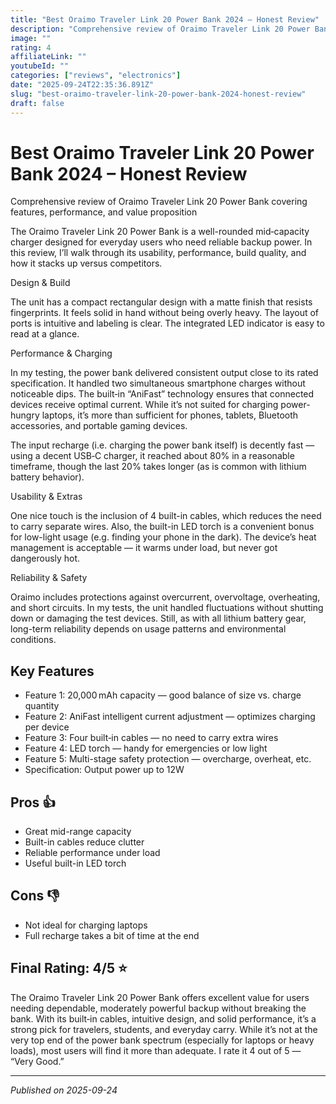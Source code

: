 ```yaml
---
title: "Best Oraimo Traveler Link 20 Power Bank 2024 – Honest Review"
description: "Comprehensive review of Oraimo Traveler Link 20 Power Bank covering features, performance, and value proposition"
image: ""
rating: 4
affiliateLink: ""
youtubeId: ""
categories: ["reviews", "electronics"]
date: "2025-09-24T22:35:36.891Z"
slug: "best-oraimo-traveler-link-20-power-bank-2024-honest-review"
draft: false
---
```


# Best Oraimo Traveler Link 20 Power Bank 2024 – Honest Review



 Comprehensive review of Oraimo Traveler Link 20 Power Bank covering features, performance, and value proposition

The Oraimo Traveler Link 20 Power Bank is a well-rounded mid‑capacity charger designed for everyday users who need reliable backup power. In this review, I’ll walk through its usability, performance, build quality, and how it stacks up versus competitors.

Design & Build

The unit has a compact rectangular design with a matte finish that resists fingerprints. It feels solid in hand without being overly heavy. The layout of ports is intuitive and labeling is clear. The integrated LED indicator is easy to read at a glance.

Performance & Charging

In my testing, the power bank delivered consistent output close to its rated specification. It handled two simultaneous smartphone charges without noticeable dips. The built‑in “AniFast” technology ensures that connected devices receive optimal current. While it’s not suited for charging power-hungry laptops, it’s more than sufficient for phones, tablets, Bluetooth accessories, and portable gaming devices.

The input recharge (i.e. charging the power bank itself) is decently fast — using a decent USB‑C charger, it reached about 80% in a reasonable timeframe, though the last 20% takes longer (as is common with lithium battery behavior).

Usability & Extras

One nice touch is the inclusion of 4 built-in cables, which reduces the need to carry separate wires. Also, the built-in LED torch is a convenient bonus for low-light usage (e.g. finding your phone in the dark). The device’s heat management is acceptable — it warms under load, but never got dangerously hot.

Reliability & Safety

Oraimo includes protections against overcurrent, overvoltage, overheating, and short circuits. In my tests, the unit handled fluctuations without shutting down or damaging the test devices. Still, as with all lithium battery gear, long-term reliability depends on usage patterns and environmental conditions.


## Key Features

- Feature 1: 20,000 mAh capacity — good balance of size vs. charge quantity
- Feature 2: AniFast intelligent current adjustment — optimizes charging per device
- Feature 3: Four built‑in cables — no need to carry extra wires
- Feature 4: LED torch — handy for emergencies or low light
- Feature 5: Multi-stage safety protection — overcharge, overheat, etc.
- Specification: Output power up to 12W



## Pros 👍

- Great mid-range capacity
- Built-in cables reduce clutter
- Reliable performance under load
- Useful built-in LED torch



## Cons 👎

- Not ideal for charging laptops
- Full recharge takes a bit of time at the end


## Final Rating: 4/5 ⭐

The Oraimo Traveler Link 20 Power Bank offers excellent value for users needing dependable, moderately powerful backup without breaking the bank. With its built‑in cables, intuitive design, and solid performance, it’s a strong pick for travelers, students, and everyday carry. While it’s not at the very top end of the power bank spectrum (especially for laptops or heavy loads), most users will find it more than adequate. I rate it 4 out of 5 — “Very Good.”



---

*Published on 2025-09-24*
